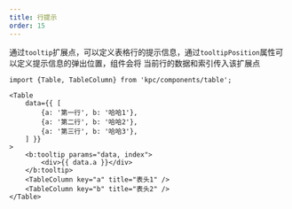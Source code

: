 ```yaml
---
title: 行提示 
order: 15 
---
```


通过`tooltip`扩展点，可以定义表格行的提示信息，通过`tooltipPosition`属性可以定义提示信息的弹出位置，组件会将
当前行的数据和索引传入该扩展点

```vdt
import {Table, TableColumn} from 'kpc/components/table';

<Table 
    data={{ [
        {a: '第一行', b: '哈哈1'}, 
        {a: '第二行', b: '哈哈2'},
        {a: '第三行', b: '哈哈3'},
    ] }}
>
    <b:tooltip params="data, index">
        <div>{{ data.a }}</div>
    </b:tooltip>
    <TableColumn key="a" title="表头1" />
    <TableColumn key="b" title="表头2" />
</Table>
```
